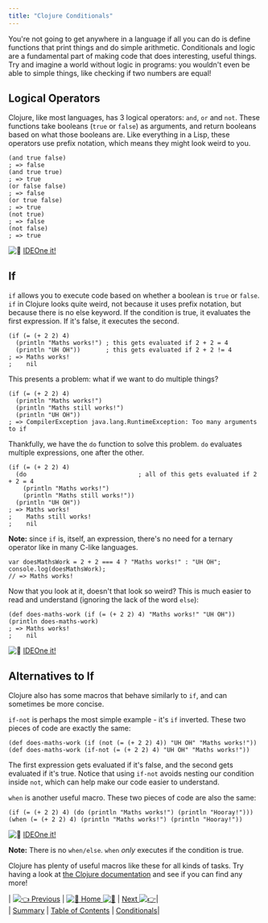 ```yaml
---
title: "Clojure Conditionals"
---
```


You're not going to get anywhere in a language if all you can do is define functions that print things and do simple arithmetic. Conditionals and logic are a fundamental part of making code that does interesting, useful things. Try and imagine a world without logic in programs: you wouldn't even be able to simple things, like checking if two numbers are equal!

## Logical Operators

Clojure, like most languages, has 3 logical operators: `and`, `or` and `not`. These functions take booleans (`true` or `false`) as arguments, and return booleans based on what those booleans are. Like everything in a Lisp, these operators use prefix notation, which means they might look weird to you.

    (and true false)
    ; => false
    (and true true)
    ; => true
    (or false false)
    ; => false
    (or true false)
    ; => true
    (not true)
    ; => false
    (not false)
    ; => true

![:rocket:](//forum.freecodecamp.com/images/emoji/emoji_one/rocket.png?v=2 ":rocket:") [IDEOne it!](https://ideone.com/XfXn8T)

## If

`if` allows you to execute code based on whether a boolean is `true` or `false`. `if` in Clojure looks quite weird, not because it uses prefix notation, but because there is no else keyword. If the condition is true, it evaluates the first expression. If it's false, it executes the second.

    (if (= (+ 2 2) 4)
      (println "Maths works!") ; this gets evaluated if 2 + 2 = 4
      (println "UH OH"))       ; this gets evaluated if 2 + 2 != 4
    ; => Maths works!
    ;    nil

This presents a problem: what if we want to do multiple things?

    (if (= (+ 2 2) 4)
      (println "Maths works!")
      (println "Maths still works!")
      (println "UH OH"))
    ; => CompilerException java.lang.RuntimeException: Too many arguments to if

Thankfully, we have the `do` function to solve this problem. `do` evaluates multiple expressions, one after the other.

    (if (= (+ 2 2) 4)
      (do                               ; all of this gets evaluated if 2 + 2 = 4
        (println "Maths works!")
        (println "Maths still works!"))
      (println "UH OH"))
    ; => Maths works!
    ;    Maths still works!
    ;    nil

**Note:** since `if` is, itself, an expression, there's no need for a ternary operator like in many C-like languages.

    var doesMathsWork = 2 + 2 === 4 ? "Maths works!" : "UH OH";
    console.log(doesMathsWork);
    // => Maths works!

Now that you look at it, doesn't that look so weird? This is much easier to read and understand (ignoring the lack of the word `else`):

    (def does-maths-work (if (= (+ 2 2) 4) "Maths works!" "UH OH"))
    (println does-maths-work)
    ; => Maths works!
    ;    nil

![:rocket:](//forum.freecodecamp.com/images/emoji/emoji_one/rocket.png?v=2 ":rocket:") [IDEOne it!](https://ideone.com/5XhcAa)

## Alternatives to If

Clojure also has some macros that behave similarly to `if`, and can sometimes be more concise.

`if-not` is perhaps the most simple example - it's `if` inverted. These two pieces of code are exactly the same:

    (def does-maths-work (if (not (= (+ 2 2) 4)) "UH OH" "Maths works!"))
    (def does-maths-work (if-not (= (+ 2 2) 4) "UH OH" "Maths works!"))

The first expression gets evaluated if it's false, and the second gets evaluated if it's true. Notice that using `if-not` avoids nesting our condition inside `not`, which can help make our code easier to understand.

`when` is another useful macro. These two pieces of code are also the same:

    (if (= (+ 2 2) 4) (do (println "Maths works!") (println "Hooray!")))
    (when (= (+ 2 2) 4) (println "Maths works!") (println "Hooray!"))

![:rocket:](//forum.freecodecamp.com/images/emoji/emoji_one/rocket.png?v=2 ":rocket:") [IDEOne it!](https://ideone.com/tUVAw3)

**Note:** There is no `when/else`. `when` _only_ executes if the condition is true.

Clojure has plenty of useful macros like these for all kinds of tasks. Try having a look at [the Clojure documentation](https://clojuredocs.org/) and see if you can find any more!

| [![:point_left:](//forum.freecodecamp.com/images/emoji/emoji_one/point_left.png?v=2 ":point_left:") Previous](//forum.freecodecamp.com/t/clojure-the-basics/18410) | [![:book:](//forum.freecodecamp.com/images/emoji/emoji_one/book.png?v=2 ":book:") Home ![:book:](//forum.freecodecamp.com/images/emoji/emoji_one/book.png?v=2 ":book:")](//forum.freecodecamp.com/t/clojure-resources/18422) | [Next ![:point_right:](//forum.freecodecamp.com/images/emoji/emoji_one/point_right.png?v=2 ":point_right:")](//forum.freecodecamp.com/t/clojure-create-local-variables-with-let/18415)|  
| [Summary](//forum.freecodecamp.com/t/clojure-the-basics/18410) | [Table of Contents](//forum.freecodecamp.com/t/clojure-resources/18422) | [Conditionals](//forum.freecodecamp.com/t/clojure-create-local-variables-with-let/18415)|
